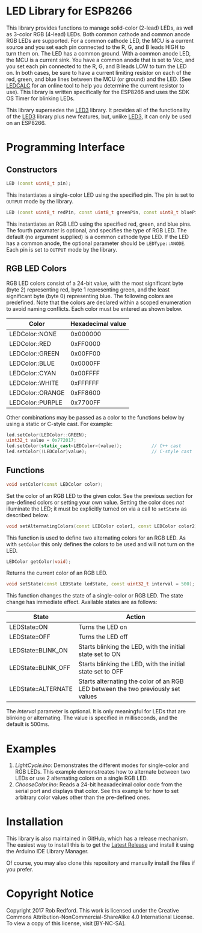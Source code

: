# LED Library for ESP8266
This library provides functions to manage solid-color (2-lead) LEDs, as well as 3-color RGB (4-lead) LEDs.
Both common cathode and common anode RGB LEDs are supported.
For a common cathode LED, the MCU is a current source and you set each pin connected to the R, G, and B leads HIGH to turn them on.
The LED has a common ground.
With a common anode LED, the MCU is a current sink.
You have a common anode that is set to Vcc, and you set each pin connected to the R, G, and B leads LOW to turn the LED on.
In both cases, be sure to have a current limiting resistor on each of the red, green, and blue lines between the MCU (or ground) and the LED.
(See [LEDCALC] for an online tool to help you determine the current resistor to use).
This library is written specifically for the ESP8266 and uses the SDK OS Timer for blinking LEDs.

This library supersedes the [LED3] library.
It provides all of the functionality of the [LED3] library plus new features, but, unlike [LED3], it can only be used on an ESP8266.

# Programming Interface
## Constructors
```C++
LED (const uint8_t pin);
```

This instantiates a single-color LED using the specified pin.
The pin is set to ```OUTPUT``` mode by the library.

```C++
LED (const uint8_t redPin, const uint8_t greenPin, const uint8_t bluePin, LEDType ledType = LEDType::CATHODE);
```

This instantiates an RGB LED using the specified red, green, and blue pins.
The fourth paramater is optional, and specifies the type of RGB LED.
The default (no argument supplied) is a common cathode type LED.
If the LED has a common anode, the optional parameter should be ```LEDType::ANODE```.
Each pin is set to ```OUTPUT``` mode by the library.

## RGB LED Colors
RGB LED colors consist of a 24-bit value,
with the most significant byte (byte 2) representing red, byte 1 representing green, and the least significant byte (byte 0) representing blue.
The following colors are predefined.
Note that the colors are declared within a scoped enumeration to avoid naming conflicts.
Each color must be entered as shown below.

|Color|Hexadecimal value|
|---|---|
|LEDColor::NONE|0x000000|
|LEDColor::RED|0xFF0000|
|LEDColor::GREEN|0x00FF00|
|LEDColor::BLUE|0x0000FF|
|LEDColor::CYAN|0x00FFFF|
|LEDColor::WHITE|0xFFFFFF|
|LEDColor::ORANGE|0xFF8600|
|LEDColor::PURPLE|0x7700FF|

Other combinations may be passed as a color to the functions below by using a static or C-style cast.
For example:
```C++
led.setColor(LEDColor::GREEN);
uint32_t value = 0x772017;
led.setColor(static_cast<LEDColor>(value));           // C++ cast
led.setColor((LEDColor)value);                        // C-style cast
```

## Functions

```C++
void setColor(const LEDColor color);
```

Set the color of an RGB LED to the given color.
See the previous section for pre-defined colors or setting your own value.
Setting the color does _not_ illuminate the LED;
it must be explicitly turned on via a call to ```setState``` as described below.

```C++
void setAlternatingColors(const LEDColor color1, const LEDColor color2);
```

This function is used to define two alternating colors for an RGB LED.
As with ```setColor``` this only defines the colors to be used and will not turn on the LED.

```C++
LEDColor getColor(void);
```

Returns the current color of an RGB LED.

```C++
void setState(const LEDState ledState, const uint32_t interval = 500);
```

This function changes the state of a single-color or RGB LED.
The state change has immediate effect.
Available states are as follows:

|State|Action|
|---|---|
|LEDState::ON|Turns the LED on|
|LEDState::OFF|Turns the LED off|
|LEDState::BLINK_ON|Starts blinking the LED, with the initial state set to ON|
|LEDState::BLINK_OFF|Starts blinking the LED, with the initial state set to OFF|
|LEDState::ALTERNATE|Starts alternating the color of an RGB LED between the two previously set values|

The _interval_ parameter is optional.
It is only meaningful for LEDs that are blinking or alternating.
The value is specified in milliseconds, and the default is 500ms.

# Examples
1. _LightCycle.ino_: Demonstrates the different modes for single-color and RGB LEDs.
This example demonstreates how to alternate between two LEDs or use 2 alternating colors on a single RGB LED.
2. _ChooseColor.ino_: Reads a 24-bit heaxadecimal color code from the serial port and displays that color.
See this example for how to set arbitrary color values other than the pre-defined ones.

# Installation

This library is also maintained in GitHub, which has a release mechanism.
The easiest way to install this is to get the [Latest Release] and install it using the Arduino IDE Library Manager.

Of course, you may also clone this repository and manually install the files if you prefer.

# Copyright Notice

Copyright 2017 Rob Redford.
This work is licensed under the Creative Commons Attribution-NonCommercial-ShareAlike 4.0 International License.
To view a copy of this license, visit [BY-NC-SA].

[Latest Release]: https://github.com/Rom3oDelta7/esp8266_LED/releases/latest
[LEDCALC]: http://ledcalc.com/
[LED3]: https://github.com/Rom3oDelta7/LED3